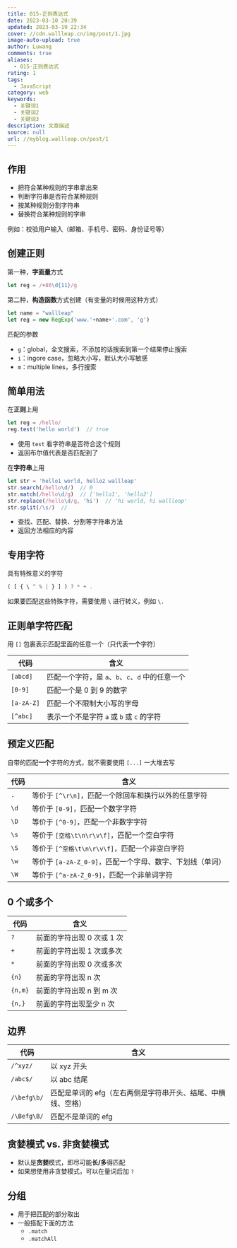 ```yaml
---
title: 015-正则表达式
date: 2023-03-10 20:39
updated: 2023-03-19 22:34
cover: //cdn.wallleap.cn/img/post/1.jpg
image-auto-upload: true
author: Luwang
comments: true
aliases:
  - 015-正则表达式
rating: 1
tags:
  - JavaScript
category: web
keywords:
  - 关键词1
  - 关键词2
  - 关键词3
description: 文章描述
source: null
url: //myblog.wallleap.cn/post/1
---
```


## 作用

- 把符合某种规则的字串拿出来
- 判断字符串是否符合某种规则
- 按某种规则分割字符串
- 替换符合某种规则的字串

例如：校验用户输入（邮箱、手机号、密码、身份证号等）

## 创建正则

第一种，**字面量**方式

```js
let reg = /+86\d{11}/g
```

第二种，**构造函数**方式创建（有变量的时候用这种方式）

```js
let name = "wallleap"
let reg = new RegExp('www.'+name+'.com', 'g')
```

匹配的参数

- `g`：global，全文搜索，不添加的话搜索到第一个结果停止搜索
- `i`：ingore case，忽略大小写，默认大小写敏感
- `m`：multiple lines，多行搜索

## 简单用法

在**正则**上用

```js
let reg = /hello/
reg.test('hello world')  // true
```

- 使用 `test` 看字符串是否符合这个规则
- 返回布尔值代表是否匹配到了

在**字符串**上用

```js
let str = 'hello1 world, hello2 wallleap'
str.search(/hello\d/)  // 0
str.match(/hello\d/g)  // ['hello1', 'hello2']
str.replace(/hello\d/g, 'hi')  // 'hi world, hi wallleap'
str.split(/\s/)  // 
```

- 查找、匹配、替换、分割等字符串方法
- 返回方法相应的内容

## 专用字符

具有特殊意义的字符

```js
( [ { \ ^ % | } ] ) ? * + .
```

如果要匹配这些特殊字符，需要使用 `\` 进行转义，例如 `\.`

## 正则单字符匹配

用 `[]` 包裹表示匹配里面的任意一个（只代表**一个**字符）

| 代码         | 含义                              |
| ---------- | ------------------------------- |
| `[abcd]`   | 匹配一个字符，是 `a`、`b`、`c`、`d` 中的任意一个 |
| `[0-9]`    | 匹配一个是 0 到 9 的数字                 |
| `[a-zA-Z]` | 匹配一个不限制大小写的字母                   |
| `[^abc]`   | 表示一个不是字符 `a` 或 `b` 或 `c` 的字符    |

## 预定义匹配

自带的匹配**一个**字符的方式，就不需要使用 `[...]` 一大堆去写

| 代码   | 含义                                   |
| ---- | ------------------------------------ |
| `.`  | 等价于 `[^\r\n]`，匹配一个除回车和换行以外的任意字符      |
| `\d` | 等价于 `[0-9]`，匹配一个数字字符                 |
| `\D` | 等价于 `[^0-9]`，匹配一个非数字字符               |
| `\s` | 等价于 `[空格\t\n\r\v\f]`，匹配一个空白字符        |
| `\S` | 等价于 `[^空格\t\n\r\v\f]`，匹配一个非空白字符      |
| `\w` | 等价于 `[a-zA-Z_0-9]`，匹配一个字母、数字、下划线（单词） |
| `\W` | 等价于 `[^a-zA-Z_0-9]`，匹配一个非单词字符        |

## 0 个或多个

| 代码      | 含义               |
| ------- | ---------------- |
| `?`     | 前面的字符出现 0 次或 1 次 |
| `+`     | 前面的字符出现 1 次或多次   |
| `*`     | 前面的字符出现 0 次或多次   |
| `{n}`   | 前面的字符出现 n 次      |
| `{n,m}` | 前面的字符出现 n 到 m 次  |
| `{n,}`  | 前面的字符出现至少 n 次    |

## 边界

| 代码          | 含义                               |
| ----------- | -------------------------------- |
| `/^xyz/`    | 以 xyz 开头                         |
| `/abc$/`    | 以 abc 结尾                         |
| `/\befg\b/` | 匹配是单词的 efg（左右两侧是字符串开头、结尾、中横线、空格） |
| `/\Befg\B/` | 匹配不是单词的 efg                      |

## 贪婪模式 vs. 非贪婪模式

- 默认是**贪婪**模式，即尽可能**长/多**得匹配
- 如果想使用非贪婪模式，可以在量词后加 `?`

## 分组

- 用于把匹配的部分取出
- 一般搭配下面的方法
	- `.match`
	- `.matchAll`

